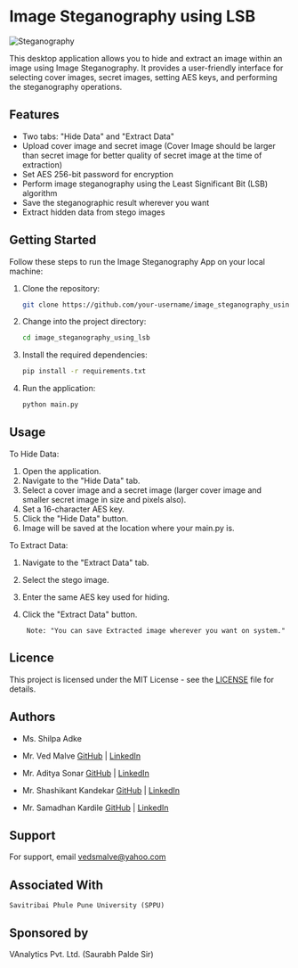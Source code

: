 # Image Steganography using LSB

![Steganography](https://www.wattlecorp.com/wp-content/uploads/2020/10/Top-3-Steganography-Tools.jpg)

This desktop application allows you to hide and extract an image within an image using Image Steganography. It provides a user-friendly interface for selecting cover images, secret images, setting AES keys, and performing the steganography operations.

## Features

- Two tabs: "Hide Data" and "Extract Data"
- Upload cover image and secret image (Cover Image should be larger than secret image for better quality of secret image at the time of extraction)
- Set AES 256-bit password for encryption
- Perform image steganography using the Least Significant Bit (LSB) algorithm
- Save the steganographic result wherever you want
- Extract hidden data from stego images

## Getting Started

Follow these steps to run the Image Steganography App on your local machine:

1. Clone the repository:

   ```bash
   git clone https://github.com/your-username/image_steganography_using_lsb.git

2. Change into the project directory:

    ```bash
    cd image_steganography_using_lsb

3. Install the required dependencies:

    ```bash
    pip install -r requirements.txt

4. Run the application:

    ```bash
    python main.py


## Usage
To Hide Data:
    
1. Open the application.
2. Navigate to the "Hide Data" tab.
3. Select a cover image and a secret image (larger cover image and smaller secret image in size and pixels also).
4. Set a 16-character AES key.
5. Click the "Hide Data" button.
6. Image will be saved at the location where your main.py is.

    
To Extract Data:

1. Navigate to the "Extract Data" tab.
2. Select the stego image.
3. Enter the same AES key used for hiding.
4. Click the "Extract Data" button.

        Note: "You can save Extracted image wherever you want on system."

## Licence

This project is licensed under the MIT License - see the [LICENSE](https://choosealicense.com/licenses/mit/) file for details.

## Authors

- Ms. Shilpa Adke

- Mr. Ved Malve [GitHub](https://www.github.com/vedsmalve) | [LinkedIn](https://www.linkedin.com/in/vedsmalve/)

- Mr. Aditya Sonar [GitHub](https://www.github.com/AdityaaSonar24) | [LinkedIn](https://www.linkedin.com/in/aditya-sonar-03afd/)

- Mr. Shashikant Kandekar [GitHub](https://www.github.com/Shashikantkandekar) | [LinkedIn](https://www.linkedin.com/in/shashikantkandekar/)

- Mr. Samadhan Kardile [GitHub](https://www.github.com/samadhankardile17) | [LinkedIn](https://www.linkedin.com/in/samadhan-kardile-5bb28526b?utm_source=share&utm_campaign=share_via&utm_content=profile&utm_medium=android_app)




## Support

For support, email vedsmalve@yahoo.com

## Associated With

    Savitribai Phule Pune University (SPPU)

## Sponsored by

VAnalytics Pvt. Ltd.  (Saurabh Palde Sir)
